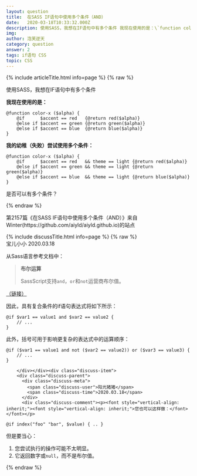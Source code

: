 ```yaml
---
layout: question
title:  在SASS IF语句中使用多个条件（AND）
date:   2020-03-18T10:33:32.000Z
description: 使用SASS，我想在IF语句中有多个条件 我现在使用的是：\`function color-x ($alpha) {    \`if      $a...
img: 
author: 泡芙逆天
category: question
answer: 2
tags: if语句 CSS
topic: CSS
---
```

<div class="article-root">
  <div class="article">
    {% include articleTitle.html info=page %}
    {% raw %}
    <div class="article-content"><p><font style="vertical-align: inherit;"><font style="vertical-align: inherit;">使用SASS，我想在IF语句中有多个条件 </font></font></p>

<p><strong><font style="vertical-align: inherit;"><font style="vertical-align: inherit;">我现在使用的是：</font></font></strong></p>

<pre><code>@function color-x ($alpha) {<font></font>
    @if      $accent == red   {@return red($alpha)} <font></font>
    @else if $accent == green {@return green($alpha)} <font></font>
    @else if $accent == blue  {@return blue($alpha)}<font></font>
}<font></font>
</code></pre>

<p><strong><font style="vertical-align: inherit;"><font style="vertical-align: inherit;">我的幼稚（失败）尝试使用多个条件：</font></font></strong></p>

<pre><code>@function color-x ($alpha) {<font></font>
    @if      $accent == red   &amp;&amp; theme == light {@return red($alpha)} <font></font>
    @else if $accent == green &amp;&amp; theme == light {@return green($alpha)} <font></font>
    @else if $accent == blue  &amp;&amp; theme == light {@return blue($alpha)}<font></font>
}<font></font>
</code></pre>

<p><font style="vertical-align: inherit;"><font style="vertical-align: inherit;">是否可以有多个条件？</font></font></p></div>
    {% endraw %}
  </div>
  <p class="winter_mark">第2157篇《在SASS IF语句中使用多个条件（AND）》来自Winter(https://github.com/aiyld/aiyld.github.io)的站点</p>
  <div class="discuss-wrapper">
    {% include discussTitle.html info=page %}
    {% raw %}
    <div class="discuss-list">
    <div class="discuss-item">
        <div class="discuss-parent">
          <div class="discuss-meta">
            <span class="discuss-user">宝儿小小</span>
            <span class="discuss-time">2020.03.18</span>
          </div>
          <div class="discuss-comment"><p><font style="vertical-align: inherit;"><font style="vertical-align: inherit;">从Sass语言参考文档中：</font></font></p>

<blockquote>
  <p><strong><font style="vertical-align: inherit;"><font style="vertical-align: inherit;">布尔运算</font></font></strong></p>
  
  <p><font style="vertical-align: inherit;"><font style="vertical-align: inherit;">SassScript支持</font></font><code>and</code><font style="vertical-align: inherit;"><font style="vertical-align: inherit;">，</font></font><code>or</code><font style="vertical-align: inherit;"><font style="vertical-align: inherit;">和</font></font><code>not</code><font style="vertical-align: inherit;"><font style="vertical-align: inherit;">运营商布尔值。</font></font></p>
</blockquote>

<p><a href="http://sass-lang.com/docs/yardoc/file.SASS_REFERENCE.html#boolean_operations" rel="noreferrer"><font style="vertical-align: inherit;"><font style="vertical-align: inherit;">（链接）</font></font></a></p>

<p><font style="vertical-align: inherit;"><font style="vertical-align: inherit;">因此，具有复合条件的if语句表达式将如下所示：</font></font></p>

<pre><code>@if $var1 == value1 and $var2 == value2 {<font></font>
    // ...<font></font>
}<font></font>
</code></pre>

<p><font style="vertical-align: inherit;"><font style="vertical-align: inherit;">此外，括号可用于影响更复杂的表达式中的运算顺序：</font></font></p>

<pre><code>@if ($var1 == value1 and not ($var2 == value2)) or ($var3 == value3) {<font></font>
    // ...<font></font>
} <font></font>
</code></pre></div>
        </div></div><div class="discuss-item">
        <div class="discuss-parent">
          <div class="discuss-meta">
            <span class="discuss-user">阳光猪猪</span>
            <span class="discuss-time">2020.03.18</span>
          </div>
          <div class="discuss-comment"><p><font style="vertical-align: inherit;"><font style="vertical-align: inherit;">您也可以这样做：</font></font></p>

<pre><code>@if index("foo" "bar", $value) { .. }
</code></pre>

<p><font style="vertical-align: inherit;"><font style="vertical-align: inherit;">但是要当心：</font></font></p>

<ol>
<li><font style="vertical-align: inherit;"><font style="vertical-align: inherit;">您尝试执行的操作可能不太明显。</font></font></li>
<li><font style="vertical-align: inherit;"><font style="vertical-align: inherit;">它返回数字或</font></font><code>null</code><font style="vertical-align: inherit;"><font style="vertical-align: inherit;">，而不是布尔值。</font></font></li>
</ol></div>
        </div></div>
    </div>
    {% endraw %}
  </div>
<div>
